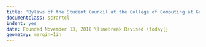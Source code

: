 ```yaml
---
title: 'Bylaws of the Student Council at the College of Computing at Georgia Tech'
documentclass: scrartcl
indent: yes
date: Founded November 13, 2018 \linebreak Revised \today{}
geometry: margin=1in
---
```

